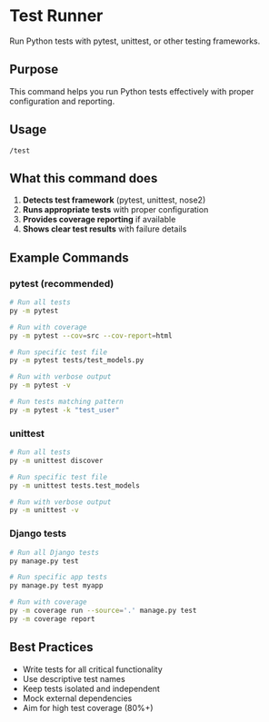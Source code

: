 # Test Runner

Run Python tests with pytest, unittest, or other testing frameworks.

## Purpose

This command helps you run Python tests effectively with proper configuration and reporting.

## Usage

```
/test
```

## What this command does

1. **Detects test framework** (pytest, unittest, nose2)
2. **Runs appropriate tests** with proper configuration
3. **Provides coverage reporting** if available
4. **Shows clear test results** with failure details

## Example Commands

### pytest (recommended)
```bash
# Run all tests
py -m pytest

# Run with coverage
py -m pytest --cov=src --cov-report=html

# Run specific test file
py -m pytest tests/test_models.py

# Run with verbose output
py -m pytest -v

# Run tests matching pattern
py -m pytest -k "test_user"
```

### unittest
```bash
# Run all tests
py -m unittest discover

# Run specific test file
py -m unittest tests.test_models

# Run with verbose output
py -m unittest -v
```

### Django tests
```bash
# Run all Django tests
py manage.py test

# Run specific app tests
py manage.py test myapp

# Run with coverage
py -m coverage run --source='.' manage.py test
py -m coverage report
```

## Best Practices

- Write tests for all critical functionality
- Use descriptive test names
- Keep tests isolated and independent
- Mock external dependencies
- Aim for high test coverage (80%+)